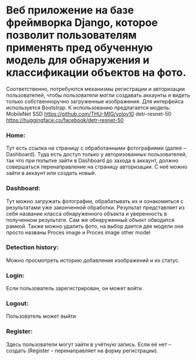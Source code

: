 # Веб приложение на базе фреймворка Django, которое позволит пользователям применять пред обученную модель для обнаружения и классификации объектов на фото.
Соответственно, потребуются механизмы регистрации и авторизации пользователей, чтобы пользователи могли создавать
аккаунты и видеть только собственноручно загруженные изображения. Для интерфейса используется Bootstrap.
К использованию предлагается модель: 
MobileNet SSD https://github.com/THU-MIG/yolov10
detr-resnet-50 https://huggingface.co/facebook/detr-resnet-50

### Home:
Тут есть ссылка на страницу с обработанными фотографиями (далее – Dashboard). Туда есть доступ только у 
авторизованных пользователей, так что при попытке зайти в Dashboard до захода в аккаунт, 
должно совершаться перенаправление на страницу авторизации. С неё можно зайти в аккаунт или создать новый.

### Dashboard:
Тут можно загружать фотографии, обрабатывать их и ознакомиться с результатами уже законченной обработки.
Результат представляет из себя название класса обнаруженного объекта и уверенность в полученном результате.
Сам же обнаруженный объект обводится рамкой. Также можно удалить фото, на выбор дается две модели они просто названы
Proces image и Proces image other model

### Detection history:
Можно просмотреть историю добавления изображений и их статус.

### Login:
Если пользователь зарегистрирован, он может войти.

### Logout:
Пользователь может выйти

### Register:
Здесь пользователи могут зайти в учётную запись. Если её нет – создать (Register – перенаправляет на форму регистрации).


